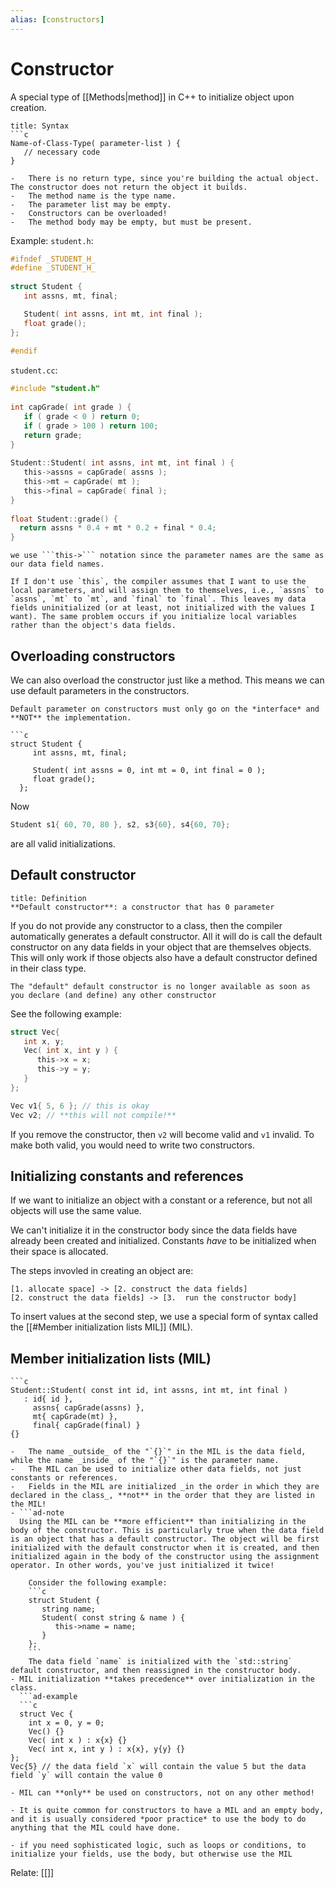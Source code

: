 ```yaml
---
alias: [constructors]
---
```

# Constructor

A special type of [[Methods|method]] in C++ to initialize object upon creation.

```ad-note
title: Syntax
```c
Name-of-Class-Type( parameter-list ) {
   // necessary code
}
```

```ad-note
-   There is no return type, since you're building the actual object. The constructor does not return the object it builds.
-   The method name is the type name.
-   The parameter list may be empty.
-   Constructors can be overloaded!
-   The method body may be empty, but must be present.
```

Example: 
```student.h```:
```c 
#ifndef _STUDENT_H_  
#define _STUDENT_H_  
  
struct Student {
   int assns, mt, final;

   Student( int assns, int mt, int final );
   float grade();
};  
  
#endif
```

```student.cc```:
```c
#include "student.h"  
  
int capGrade( int grade ) {  
   if ( grade < 0 ) return 0;  
   if ( grade > 100 ) return 100;  
   return grade;  
}  
  
Student::Student( int assns, int mt, int final ) {  
   this->assns = capGrade( assns );  
   this->mt = capGrade( mt );  
   this->final = capGrade( final );  
}  
  
float Student::grade() {
  return assns * 0.4 + mt * 0.2 + final * 0.4;
}
```

```ad-note
we use ```this->``` notation since the parameter names are the same as our data field names.
```
```ad-warning
If I don't use `this`, the compiler assumes that I want to use the local parameters, and will assign them to themselves, i.e., `assns` to `assns`, `mt` to `mt`, and `final` to `final`. This leaves my data fields uninitialized (or at least, not initialized with the values I want). The same problem occurs if you initialize local variables rather than the object's data fields.
```

## Overloading constructors
We can also overload the constructor just like a method. This means we can use default parameters in the constructors.

 ```ad-warning
 Default parameter on constructors must only go on the *interface* and **NOT** the implementation.
 ```
 
 ```ad-example
 ```c
 struct Student {
      int assns, mt, final;

      Student( int assns = 0, int mt = 0, int final = 0 );
      float grade();
   };
```

Now 
```c
Student s1{ 60, 70, 80 }, s2, s3{60}, s4{60, 70};
```
are all valid initializations.

## Default constructor 
```ad-note 
title: Definition
**Default constructor**: a constructor that has 0 parameter
```

If you do not provide any constructor to a class, then the compiler automatically generates a default constructor. All it will do is call the default constructor on any data fields in your object that are themselves objects. This will only work if those objects also have a default constructor defined in their class type.

```ad-note
The "default" default constructor is no longer available as soon as you declare (and define) any other constructor
```
See the following example:
```c
struct Vec{
   int x, y;
   Vec( int x, int y ) {
      this->x = x;
      this->y = y;
   }
};

Vec v1{ 5, 6 }; // this is okay
Vec v2; // **this will not compile!**
```
If you remove the constructor, then `v2` will become valid and `v1` invalid. To make both valid, you would need to write two constructors.


## Initializing constants and references
If we want to initialize an object with a constant or a reference, but not all objects will use the same value. 

We can't initialize it in the constructor body since the data fields have already been created and initialized. Constants _have_ to be initialized when their space is allocated.

The steps invovled in creating an object are:
```nomnoml
[1. allocate space] -> [2. construct the data fields]
[2. construct the data fields] -> [3.  run the constructor body]
```

To insert values at the second step, we use a special form of syntax called the [[#Member initialization lists MIL]] (MIL).

## Member initialization lists (MIL)
```ad-example
```c
Student::Student( const int id, int assns, int mt, int final ) 
   : id{ id },  
     assns{ capGrade(assns) },   
     mt{ capGrade(mt) },   
     final{ capGrade(final) }  
{}

```

```ad-note
-   The name _outside_ of the "`{}`" in the MIL is the data field, while the name _inside_ of the "`{}`" is the parameter name. 
-   The MIL can be used to initialize other data fields, not just constants or references.
-   Fields in the MIL are initialized _in the order in which they are declared in the class_, **not** in the order that they are listed in the MIL!
- ```ad-note 
  Using the MIL can be **more efficient** than initializing in the body of the constructor. This is particularly true when the data field is an object that has a default constructor. The object will be first initialized with the default constructor when it is created, and then initialized again in the body of the constructor using the assignment operator. In other words, you've just initialized it twice!  
      
    Consider the following example:
    ```c
    struct Student {
       string name;
       Student( const string & name ) {
          this->name = name;
       }
    };
    ```
    The data field `name` is initialized with the `std::string` default constructor, and then reassigned in the constructor body.
- MIL initialization **takes precedence** over initialization in the class.
  ```ad-example
  ```c
  struct Vec {
    int x = 0, y = 0;
    Vec() {}
    Vec( int x ) : x{x} {}
    Vec( int x, int y ) : x{x}, y{y} {}
};
Vec{5} // the data field `x` will contain the value 5 but the data field `y` will contain the value 0

- MIL can **only** be used on constructors, not on any other method!

- It is quite common for constructors to have a MIL and an empty body, and it is usually considered *poor practice* to use the body to do anything that the MIL could have done.

- if you need sophisticated logic, such as loops or conditions, to initialize your fields, use the body, but otherwise use the MIL
```

Relate: [[]]